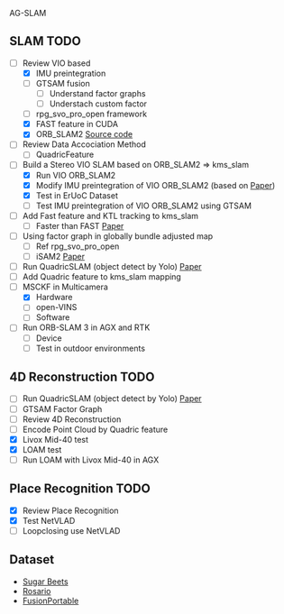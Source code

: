 AG-SLAM

## SLAM TODO

- [ ] Review VIO based 
    - [x] IMU preintegration
    - [ ] GTSAM fusion
        - [ ] Understand factor graphs
        - [ ] Understach custom factor
    - [ ] rpg_svo_pro_open framework
    - [x] FAST feature in CUDA
    - [x] ORB_SLAM2 [Source code](https://github.com/raulmur/ORB_SLAM2)
- [ ] Review Data Accociation Method
    - [ ] QuadricFeature
- [ ] Build a Stereo VIO SLAM based on ORB_SLAM2 => kms_slam
    - [x] Run VIO ORB_SLAM2
    - [x] Modify IMU preintegration of VIO ORB_SLAM2 (based on [Paper](https://arxiv.org/abs/1512.02363))
    - [x] Test in ErUoC Dataset
    - [ ] Test IMU preintegration of VIO ORB_SLAM2 using GTSAM
- [ ] Add Fast feature and KTL tracking to kms_slam
    - [ ] Faster than FAST [Paper](http://rpg.ifi.uzh.ch/docs/IROS20_Nagy.pdf) 
- [ ] Using factor graph in globally bundle adjusted map
    - [ ] Ref rpg_svo_pro_open
    - [ ] iSAM2 [Paper](http://frank.dellaert.com/pub/Kaess12ijrr.pdf)
- [ ] Run QuadricSLAM (object detect by Yolo) [Paper](https://arxiv.org/abs/1804.04011)
- [ ] Add Quadric feature to kms_slam mapping
- [ ] MSCKF in Multicamera 
    - [x] Hardware
    - [ ] open-VINS
    - [ ] Software
- [ ] Run ORB-SLAM 3 in AGX and RTK
    - [ ] Device
    - [ ] Test in outdoor environments
## 4D Reconstruction TODO

- [ ] Run QuadricSLAM (object detect by Yolo) [Paper](https://arxiv.org/abs/1804.04011)
- [ ] GTSAM Factor Graph
- [ ] Review 4D Reconstruction
- [ ] Encode Point Cloud by Quadric feature
- [x] Livox Mid-40 test
- [x] LOAM test
- [ ] Run LOAM with Livox Mid-40 in AGX

## Place Recognition TODO

- [x] Review Place Recognition
- [x] Test NetVLAD
- [ ] Loopclosing use NetVLAD

## Dataset

- [Sugar Beets](https://www.ipb.uni-bonn.de/data/sugarbeets2016/)
- [Rosario](https://www.cifasis-conicet.gov.ar/robot/doku.php)
- [FusionPortable](https://ram-lab.com/file/site/fusionportable/dataset/fusionportable/)
